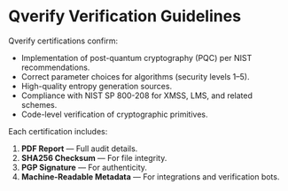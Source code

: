 # Qverify Verification Guidelines

Qverify certifications confirm:
- Implementation of post-quantum cryptography (PQC) per NIST recommendations.
- Correct parameter choices for algorithms (security levels 1–5).
- High-quality entropy generation sources.
- Compliance with NIST SP 800-208 for XMSS, LMS, and related schemes.
- Code-level verification of cryptographic primitives.

Each certification includes:
1. **PDF Report** — Full audit details.
2. **SHA256 Checksum** — For file integrity.
3. **PGP Signature** — For authenticity.
4. **Machine-Readable Metadata** — For integrations and verification bots.
